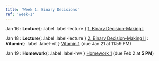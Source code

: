 ```yaml
---
title: 'Week 1: Binary Decisions'
ref: 'week-1'
---
```


Jan 16
: **Lecture**{: .label .label-lecture } [1. Binary Decision-Making I](lecture/lec01)

Jan 18
: **Lecture**{: .label .label-lecture } [2. Binary Decision-Making II](lecture/lec02)
: **Vitamin**{: .label .label-vit } [Vitamin 1](https://www.gradescope.com/courses/711377/assignments/3967861) (due Jan 21 at 11:59 PM)

Jan 19
: **Homework**{: .label .label-hw } [Homework 1](https://data102.datahub.berkeley.edu/hub/user-redirect/git-pull?repo=https%3A%2F%2Fgithub.com%2Fds-102%2Fsp24-materials&urlpath=lab%2Ftree%2Fsp24-materials%2Fhw%2Fhw1%2Fhw1.pdf&branch=main) (due Feb 2 at **5 PM**)

